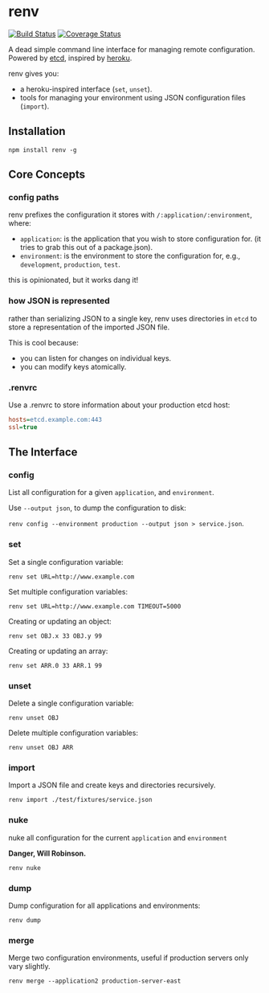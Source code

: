 # renv


[![Build Status](https://travis-ci.org/bcoe/renv.png)](https://travis-ci.org/bcoe/renv)
[![Coverage Status](https://coveralls.io/repos/bcoe/renv/badge.svg?branch=)](https://coveralls.io/r/bcoe/renv?branch=)


A dead simple command line interface for managing remote configuration. Powered by [etcd](https://github.com/coreos/etcd), inspired by [heroku](https://devcenter.heroku.com/articles/config-vars).

renv gives you:

* a heroku-inspired interface (`set`, `unset`).
* tools for managing your environment using JSON configuration files (`import`).

## Installation

`npm install renv -g`

## Core Concepts

### config paths

renv prefixes the configuration it stores with `/:application/:environment`, where:

* `application`: is the application that you wish to store configuration for.
  (it tries to grab this out of a package.json).
* `environment`: is the environment to store the configuration for, e.g.,
  `development`, `production`, `test`.

this is opinionated, but it works dang it!

### how JSON is represented

rather than serializing JSON to a single key, renv uses directories in
`etcd` to store a representation of the imported JSON file.

This is cool because:

* you can listen for changes on individual keys.
* you can modify keys atomically.

### .renvrc

Use a .renvrc to store information about your production etcd host:

```ini
hosts=etcd.example.com:443
ssl=true
```

## The Interface

### config

List all configuration for a given `application`, and `environment`.

Use `--output json`, to dump the configuration to disk:

`renv config --environment production --output json > service.json`.

### set

Set a single configuration variable:

`renv set URL=http://www.example.com`

Set multiple configuration variables:

`renv set URL=http://www.example.com TIMEOUT=5000`

Creating or updating an object:

`renv set OBJ.x 33 OBJ.y 99`

Creating or updating an array:

`renv set ARR.0 33 ARR.1 99`

### unset

Delete a single configuration variable:

`renv unset OBJ`

Delete multiple configuration variables:

`renv unset OBJ ARR`

### import

Import a JSON file and create keys and directories recursively.

`renv import ./test/fixtures/service.json`

### nuke

nuke all configuration for the current `application` and `environment`

__Danger, Will Robinson.__

`renv nuke`

### dump

Dump configuration for all applications and environments:

`renv dump`

### merge

Merge two configuration environments, useful if production servers only
vary slightly.


`renv merge --application2 production-server-east`
